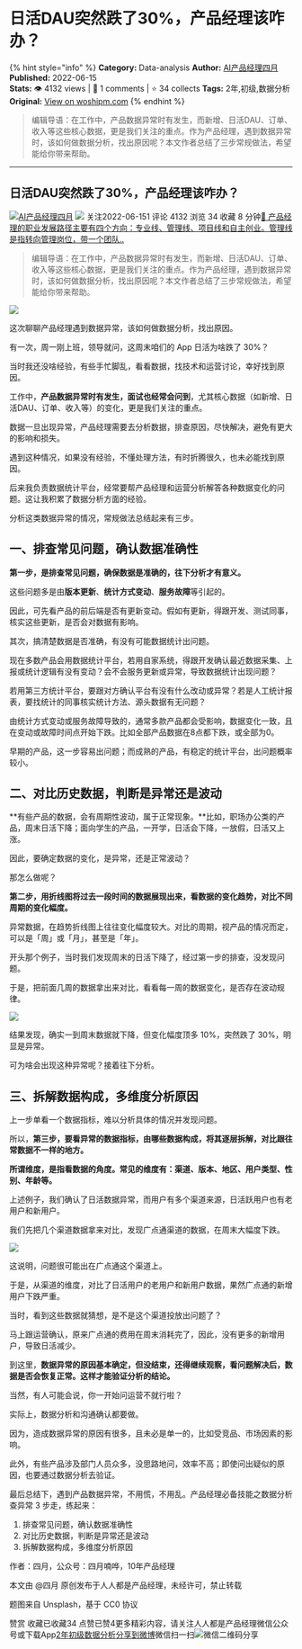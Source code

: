 # 日活DAU突然跌了30%，产品经理该咋办？
{% hint style="info" %}
**Category:** Data-analysis
**Author:** [AI产品经理四月](https://www.woshipm.com/u/1044723)
**Published:** 2022-06-15  
**Stats:** 👁️ 4132 views | 💬 1 comments | ⭐ 34 collects
**Tags:** 2年,初级,数据分析
**Original:** [View on woshipm.com](https://www.woshipm.com/data-analysis/5486287.html)
{% endhint %}
> 编辑导语：在工作中，产品数据异常时有发生，而新增、日活DAU、订单、收入等这些核心数据，更是我们关注的重点。作为产品经理，遇到数据异常时，该如何做数据分析，找出原因呢？本文作者总结了三步常规做法，希望能给你带来帮助。

---

## 日活DAU突然跌了30%，产品经理该咋办？

[![](https://static.woshipm.com/view/woshipm_api_def_20240228151225_5466.png?imageView2/1/w/72/h/72/q/100)](https://www.woshipm.com/u/1044723)[AI产品经理四月](https://www.woshipm.com/u/1044723) ![](https://static.woshipm.com/tag/1101_1@2x.png) 关注2022-06-151 评论 4132 浏览 34 收藏 8 分钟[🔗 产品经理的职业发展路径主要有四个方向：专业线、管理线、项目线和自主创业。管理线是指转向管理岗位，带一个团队..](https://ke.qidianla.com/courses/90pm)

> 编辑导语：在工作中，产品数据异常时有发生，而新增、日活DAU、订单、收入等这些核心数据，更是我们关注的重点。作为产品经理，遇到数据异常时，该如何做数据分析，找出原因呢？本文作者总结了三步常规做法，希望能给你带来帮助。

![](https://image.woshipm.com/wp-files/2022/06/bxhIGfHZR8rDul8uW6tu.jpg)

这次聊聊产品经理遇到数据异常，该如何做数据分析，找出原因。

有一次，周一刚上班，领导就问，这周末咱们的 App 日活为啥跌了 30%？

当时我还没啥经验，有些手忙脚乱，看看数据，找技术和运营讨论，幸好找到原因。

工作中，**产品数据异常时有发生，面试也经常会问到**，尤其核心数据（如新增、日活DAU、订单、收入等）的变化，更是我们关注的重点。

数据一旦出现异常，产品经理需要去分析数据，排查原因，尽快解决，避免有更大的影响和损失。

遇到这种情况，如果没有经验，不懂处理方法，有时折腾很久，也未必能找到原因。

后来我负责数据统计平台，经常要帮产品经理和运营分析解答各种数据变化的问题。这让我积累了数据分析方面的经验。

分析这类数据异常的情况，常规做法总结起来有三步。

## **一、排查常见问题，确认数据准确性**

**第一步，是排查常见问题，确保数据是准确的，往下分析才有意义。**

这些问题多是由**版本更新**、**统计方式变动**、**服务故障**等引起的。

因此，可先看产品的前后端是否有更新变动。假如有更新，得跟开发、测试同事，核实这些更新，是否会对数据有影响。

其次，搞清楚数据是否准确，有没有可能数据统计出问题。

现在多数产品会用数据统计平台，若用自家系统，得跟开发确认最近数据采集、上报或统计逻辑有没有变动？会不会服务更新或异常，导致数据统计出现问题？

若用第三方统计平台，要跟对方确认平台有没有什么改动或异常？若是人工统计报表，要找统计的同事核实统计方法、源头数据有无问题？

由统计方式变动或服务故障导致的，通常多款产品都会受影响，数据变化一致，且在变动或故障时间点开始下跌。比如全部产品数据在8点都下跌，或全部为0。

早期的产品，这一步容易出问题；而成熟的产品，有稳定的统计平台，出问题概率较小。

## **二、对比历史数据，判断是异常还是波动**

**有些产品的数据，会有周期性波动，属于正常现象。**比如，职场办公类的产品，周末日活下降；面向学生的产品，一开学，日活会下降，一放假，日活又上涨。

因此，要确定数据的变化，是异常，还是正常波动？

那怎么做呢？

**第二步，用折线图将过去一段时间的数据展现出来，看数据的变化趋势，对比不同周期的变化幅度。**

异常数据，在趋势折线图上往往变化幅度较大。对比的周期，视产品的情况而定，可以是「周」或「月」，甚至是「年」。

开头那个例子，当时我们发现周末的日活下降了，经过第一步的排查，没发现问题。

于是，把前面几周的数据拿出来对比，看看每一周的数据变化，是否存在波动规律。

![](https://image.woshipm.com/wp-files/2022/06/9YdPdKnrt7dHzi8JQVrE.jpg)

结果发现，确实一到周末数据就下降，但变化幅度顶多 10%，突然跌了 30%，明显是异常。

可为啥会出现这种异常呢？接着往下分析。

## **三、拆解数据构成，多维度分析原因**

上一步单看一个数据指标，难以分析具体的情况并发现问题。

所以，**第三步，要看异常的数据指标，由哪些数据构成，将其逐层拆解，对比跟往常数据不一样的地方。**

**所谓维度，是指看数据的角度。常见的维度有：渠道、版本、地区、用户类型、性别、年龄等。**

上述例子，我们确认了日活数据异常，而用户有多个渠道来源，日活跃用户也有老用户和新用户。

我们先把几个渠道数据拿来对比，发现广点通渠道的数据，在周末大幅度下跌。

![](https://image.woshipm.com/wp-files/2022/06/XhxKOubGi6P6leZLEPfY.jpg)

这说明，问题很可能出在广点通这个渠道上。

于是，从渠道的维度，对比了日活用户的老用户和新用户数据，果然广点通的新增用户下跌严重。

当时，看到这些数据就猜想，是不是这个渠道投放出问题了？

马上跟运营确认，原来广点通的费用在周末消耗完了，因此，没有更多的新增用户，导致日活减少。

到这里，**数据异常的原因基本确定，但没结束，还得继续观察，看问题解决后，数据是否会恢复正常。这样才能验证分析的结论。**

当然，有人可能会说，你一开始问运营不就行啦？

实际上，数据分析和沟通确认都要做。

因为，造成数据异常的原因有很多，且未必是单一的，比如受竞品、市场因素的影响。

此外，有些产品涉及部门人员众多，没思路地问，效率不高；即使问出疑似的原因，也要通过数据分析去验证。

最后总结下，遇到产品数据异常，不用慌，不用乱。产品经理必备技能之数据分析查异常 3 步走，练起来：

1.  排查常见问题，确认数据准确性
2.  对比历史数据，判断是异常还是波动
3.  拆解数据构成，多维度分析原因

作者：四月，公众号：四月喃哗，10年产品经理

本文由 @四月 原创发布于人人都是产品经理，未经许可，禁止转载

题图来自 Unsplash，基于 CC0 协议

赞赏 收藏已收藏34 点赞已赞4更多精彩内容，请关注人人都是产品经理微信公众号或下载App[2年](https://www.woshipm.com/tag/2%e5%b9%b4)[初级](https://www.woshipm.com/tag/%e5%88%9d%e7%ba%a7)[数据分析](https://www.woshipm.com/tag/%e6%95%b0%e6%8d%ae%e5%88%86%e6%9e%90)[分享到微博](https://service.weibo.com/share/share.php?appkey=2775287854&title=日活DAU突然跌了30%，产品经理该咋办？&url=https://www.woshipm.com/data-analysis/5486287.html&pic=https://image.woshipm.com/wp-files/2022/06/bxhIGfHZR8rDul8uW6tu.jpg)微信扫一扫![微信二维码](https://api.pwmqr.com/qrcode/create/?url=https://www.woshipm.com/data-analysis/5486287.html)分享